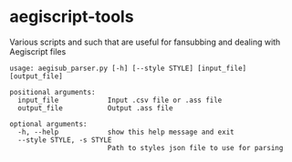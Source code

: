 # aegiscript-tools
Various scripts and such that are useful for fansubbing and dealing with Aegiscript files

```
usage: aegisub_parser.py [-h] [--style STYLE] [input_file] [output_file]

positional arguments:
  input_file            Input .csv file or .ass file
  output_file           Output .ass file

optional arguments:
  -h, --help            show this help message and exit
  --style STYLE, -s STYLE
                        Path to styles json file to use for parsing
```
